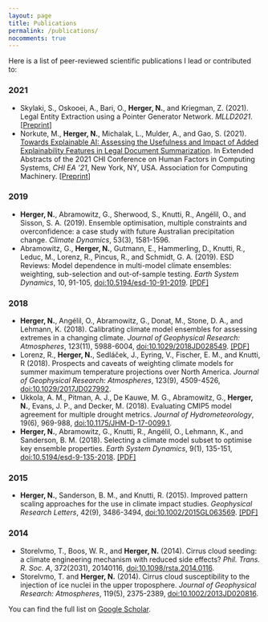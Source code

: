 ```yaml
---
layout: page
title: Publications
permalink: /publications/
nocomments: true
---
```


Here is a list of peer-reviewed scientific publications I lead or contributed to:
### 2021
* Skylaki, S., Oskooei, A., Bari, O., **Herger, N.**, and Kriegman, Z. (2021). Legal Entity Extraction using a Pointer Generator Network. *MLLD2021*. [[Preprint]](https://arxiv.org/pdf/2012.09936.pdf)
* Norkute, M., **Herger, N.**, Michalak, L., Mulder, A., and Gao, S. (2021). [Towards Explainable AI: Assessing the Usefulness and Impact of Added Explainability Features in Legal Document Summarization](https://dl.acm.org/doi/10.1145/3411763.3443441). In Extended Abstracts of the 2021 CHI Conference on Human Factors in Computing Systems, *CHI EA ’21*, New York, NY, USA. Association for Computing Machinery. [[Preprint]](https://mildanor.github.io/assets/NorkuteXAI.pdf)

### 2019
* **Herger, N.**, Abramowitz, G., Sherwood, S., Knutti, R., Angélil, O., and Sisson, S. A. (2019). Ensemble optimisation, multiple constraints and overconfidence: a case study with future Australian precipitation change. *Climate Dynamics*, 53(3), 1581-1596.
* Abramowitz, G., **Herger, N.**, Gutmann, E., Hammerling, D., Knutti, R., Leduc, M., Lorenz, R., Pincus, R., and Schmidt, G. A. (2019). ESD Reviews: Model dependence in multi-model climate ensembles: weighting, sub-selection and out-of-sample testing. *Earth System Dynamics*, 10, 91-105, [doi:10.5194/esd-10-91-2019](https://www.earth-syst-dynam.net/10/91/2019/). [[PDF]](https://github.com/nherger/nherger.github.io/blob/master/documents/AbramowitzESD2019.pdf)

### 2018
* **Herger, N.**, Angélil, O., Abramowitz, G., Donat, M., Stone, D. A., and Lehmann, K. (2018). Calibrating climate model ensembles for assessing extremes in a changing climate. *Journal of Geophysical Research: Atmospheres*, 123(11), 5988-6004, [doi:10.1029/2018JD028549](https://agupubs.onlinelibrary.wiley.com/doi/abs/10.1029/2018JD028549). [[PDF]](https://github.com/nherger/nherger.github.io/blob/master/documents/HergerJGR2018.pdf)
* Lorenz, R., **Herger, N.**, Sedláček, J., Eyring, V., Fischer, E. M., and Knutti, R (2018). Prospects and caveats of weighting climate models for summer maximum temperature projections over North America. *Journal of Geophysical Research: Atmospheres*, 123(9), 4509-4526, [doi:10.1029/2017JD027992](https://agupubs.onlinelibrary.wiley.com/doi/10.1029/2017JD027992).
* Ukkola, A. M., Pitman, A. J., De Kauwe, M. G., Abramowitz, G., **Herger, N.**, Evans, J. P., and Decker, M. (2018). Evaluating CMIP5 model agreement for multiple drought metrics. *Journal of Hydrometeorology*, 19(6), 969-988, [doi:10.1175/JHM-D-17-0099.1](https://journals.ametsoc.org/doi/abs/10.1175/JHM-D-17-0099.1).
* **Herger, N.**, Abramowitz, G., Knutti, R., Angélil, O., Lehmann, K., and Sanderson, B. M. (2018). Selecting a climate model subset to optimise key ensemble properties. *Earth System Dynamics*, 9(1), 135-151, [doi:10.5194/esd-9-135-2018](https://www.earth-syst-dynam.net/9/135/2018/). [[PDF]](https://github.com/nherger/nherger.github.io/blob/master/documents/HergerESD2018.pdf)

### 2015
* **Herger, N.**, Sanderson, B. M., and Knutti, R. (2015). Improved pattern scaling approaches for the use in climate impact studies. *Geophysical Research Letters*, 42(9), 3486-3494, [doi:10.1002/2015GL063569](https://agupubs.onlinelibrary.wiley.com/doi/full/10.1002/2015GL063569). [[PDF]](https://github.com/nherger/nherger.github.io/blob/master/documents/HergerGRL2015.pdf)

### 2014
* Storelvmo, T., Boos, W. R., and **Herger, N.** (2014). Cirrus cloud seeding: a climate engineering mechanism with reduced side effects? *Phil. Trans. R. Soc. A*, 372(2031), 20140116, [doi:10.1098/rsta.2014.0116](http://rsta.royalsocietypublishing.org/content/372/2031/20140116).
* Storelvmo, T. and **Herger, N.** (2014). Cirrus cloud susceptibility to the injection of ice nuclei in the upper troposphere. *Journal of Geophysical Research: Atmospheres*, 119(5), 2375-2389, [doi:10.1002/2013JD020816](https://agupubs.onlinelibrary.wiley.com/doi/abs/10.1002/2013JD020816).


You can find the full list on <a href="https://scholar.google.com.au/citations?user=pY9LckMAAAAJ&hl=en" target="_blank">Google Scholar</a>.
